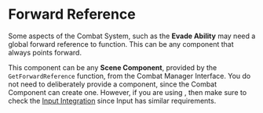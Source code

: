 # Forward Reference
<primary-label ref="combat"/>

Some aspects of the Combat System, such as the **Evade Ability** may need a global forward reference to function. This
can be any component that always points forward.

This component can be any **Scene Component**, provided by the `GetForwardReference` function, from the Combat Manager
Interface. You do not need to deliberately provide a component, since the Combat Component can create one. However, if
you are using **[](ipt_overview.md)**, then make sure to check the [Input Integration](cbt_integration_input.md#forward-reference)
since Input has similar requirements.